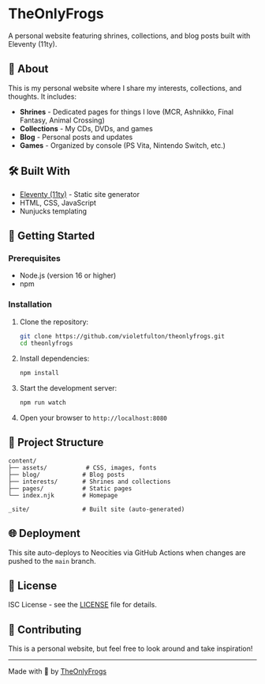 # TheOnlyFrogs

A personal website featuring shrines, collections, and blog posts built with Eleventy (11ty).

## 🐸 About

This is my personal website where I share my interests, collections, and thoughts. It includes:

- **Shrines** - Dedicated pages for things I love (MCR, Ashnikko, Final Fantasy, Animal Crossing)
- **Collections** - My CDs, DVDs, and games
- **Blog** - Personal posts and updates
- **Games** - Organized by console (PS Vita, Nintendo Switch, etc.)

## 🛠️ Built With

- [Eleventy (11ty)](https://www.11ty.dev/) - Static site generator
- HTML, CSS, JavaScript
- Nunjucks templating

## 🚀 Getting Started

### Prerequisites

- Node.js (version 16 or higher)
- npm

### Installation

1. Clone the repository:
   ```bash
   git clone https://github.com/violetfulton/theonlyfrogs.git
   cd theonlyfrogs
   ```

2. Install dependencies:
   ```bash
   npm install
   ```

3. Start the development server:
   ```bash
   npm run watch
   ```

4. Open your browser to `http://localhost:8080`

## 📁 Project Structure

```
content/
├── assets/           # CSS, images, fonts
├── blog/            # Blog posts
├── interests/       # Shrines and collections
├── pages/           # Static pages
└── index.njk        # Homepage

_site/               # Built site (auto-generated)
```

## 🌐 Deployment

This site auto-deploys to Neocities via GitHub Actions when changes are pushed to the `main` branch.

## 📝 License

ISC License - see the [LICENSE](LICENSE) file for details.

## 🤝 Contributing

This is a personal website, but feel free to look around and take inspiration!

---

Made with 💚 by [TheOnlyFrogs](https://theonlyfrogs.com)
